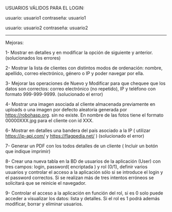 USUARIOS VÁLIDOS PARA EL LOGIN:

usuario: usuario1
contraseña: usuario1

usuario: usuario2
contraseña: usuario2

***************



Mejoras: 

1-  Mostrar en detalles y en modificar la opción de siguiente y anterior. (solucionados los errores)

2-  Mostrar la lista de clientes con distintos modos de ordenación: nombre, apellido, correo electrónico, género o IP y poder navegar por ella. 

3-  Mejorar las operaciones de Nuevo y Modificar para que chequee que los datos son correctos:  correo electrónico (no repetido), IP y  teléfono con formato 999-999-9999. (solucionado el error)

4-  Mostrar una imagen asociada al cliente almacenada previamente en uploads o una imagen por defecto aleatoria generada por https://robohasp.org.  sin no existe. En nombre de las fotos tiene el formato 00000XXX.jpg para el cliente con id XXX.

6-  Mostrar en detalles una bandera del país asociado a la IP ( utilizar https://ip-api.com/  y  https://flagpedia.net/ ) (solucionado el error)

7- Generar un PDF con los todos detalles de un cliente ( Incluir un botón que indique imprimir)

8- Crear una nueva tabla en la BD de usuarios de la aplicación (User)  con tres campos: login, password( encriptada )  y rol (0/1), definir varios usuarios y controlar el acceso a la aplicación sólo si se introduce el login y el password correctos. Si se realizan más de tres intentos erróneos se solicitará que se reinicie el navegador.

9- Controlar el acceso a la aplicación en función del rol, si es 0 solo puede acceder a visualizar los datos: lista y detalles. Si el rol es 1 podrá además modificar, borrar y eliminar usuarios.


